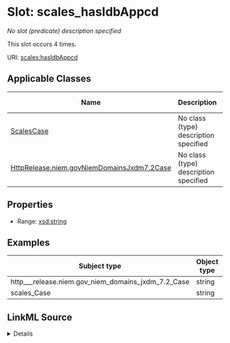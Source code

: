 

# Slot: scales_hasIdbAppcd


_No slot (predicate) description specified_






This slot occurs 4 times.


URI: [scales:hasIdbAppcd](http://schemas.scales-okn.org/rdf/scales#hasIdbAppcd)



<!-- no inheritance hierarchy -->





## Applicable Classes

| Name | Description | Modifies Slot |
| --- | --- | --- |
| [ScalesCase](../classes/ScalesCase.md) | No class (type) description specified |  yes  |
| [HttpRelease.niem.govNiemDomainsJxdm7.2Case](../classes/HttpRelease.niem.govNiemDomainsJxdm7.2Case.md) | No class (type) description specified |  yes  |







## Properties

* Range: [xsd:string](http://www.w3.org/2001/XMLSchema#string)






## Examples

| Subject type | Object type | Example subject | Example object | Occurrences |
| --- | --- | --- | --- | --- |
| http___release.niem.gov_niem_domains_jxdm_7.2_Case | string | scales:/CaseCriminal | -8 | 4 |
| scales_Case | string | scales:/CaseCriminal | -8 | 4 |




## LinkML Source

<details>

```yaml
name: scales_hasIdbAppcd
annotations:
  count:
    tag: count
    value: 4
description: No slot (predicate) description specified
examples:
- object:
    example_object: '-8'
    example_object_type: string
    example_predicate: scales:hasIdbAppcd
    example_subject: scales:/CaseCriminal
    example_subject_type: http___release.niem.gov_niem_domains_jxdm_7.2_Case
- object:
    example_object: '-8'
    example_object_type: string
    example_predicate: scales:hasIdbAppcd
    example_subject: scales:/CaseCriminal
    example_subject_type: scales_Case
from_schema: scales-kg
rank: 1000
slot_uri: scales:hasIdbAppcd
alias: scales_hasIdbAppcd
domain_of:
- http___release.niem.gov_niem_domains_jxdm_7.2_Case
- scales_Case
range: string

```
</details>